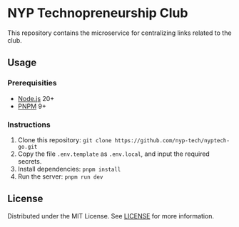 # NYP Technopreneurship Club

This repository contains the microservice for centralizing links related to the club.

## Usage

### Prerequisities

- [Node.js](https://nodejs.org) 20+
- [PNPM](https://pnpm.io) 9+

### Instructions

1. Clone this repository: `git clone https://github.com/nyp-tech/nyptech-go.git`
2. Copy the file `.env.template` as `.env.local`, and input the required secrets.
3. Install dependencies: `pnpm install`
4. Run the server: `pnpm run dev`

## License

Distributed under the MIT License. See [LICENSE](./LICENSE) for more information.